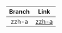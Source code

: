 | Branch| Link |
| :-: | :-: |
| zzh-a|[zzh-a](https://github.com/18310191011/20201109_test/tree/zzh-a) |
